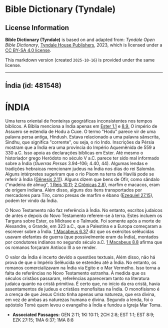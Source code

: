 # Bible Dictionary (Tyndale)

## License Information

**Bible Dictionary (Tyndale)** is based on and adapted from: _Tyndale Open Bible Dictionary_, [Tyndale House Publishers](https://tyndaleopenresources.com/), 2023, which is licensed under a [CC BY-SA 4.0 license](https://creativecommons.org/licenses/by-sa/4.0/legalcode.en).

This markdown version (created `2025-10-16`) is provided under the same license.



--------------------------------

## Índia (id: 481548)

ÍNDIA
=====

Uma terra oriental de fronteiras geográficas inconsistentes nos tempos bíblicos. A Bíblia menciona a Índia apenas em [Ester 1\.1](https://ref.ly/Esth1:1) e [8\.9\.](https://ref.ly/Esth8:9) O império de Assuero se estendia de Hodu a Cuxe. O termo "Hodu" parece vir de uma palavra persa antiga, Hindush. Estava relacionado a uma palavra sânscrita, Sindhu, que significa "corrente", ou seja, o rio Indo. Inscrições da Pérsia mostram que a Índia era uma província do Império Aquemênida de 559 a 330 a.C. Isso apoia as declarações bíblicas em Ester. Até mesmo o historiador grego Heródoto no século V a.C. parece ter sido mal informado sobre a Índia (*Guerras Persas* 3\.94–106; 4\.40, 44\). Algumas lendas e tradições hebraicas mencionam judeus na Índia nos dias do rei Salomão. Alguns intérpretes sugeriram que o rio Pisom na terra de Havilá pode se referir à Índia ([Gênesis 2\.11](https://ref.ly/Gen2:11)). Alguns dizem que bens de Ofir, como sândalo ("madeira de almug", [1 Reis 10\.11](https://ref.ly/1Kgs10:11); [2 Crônicas 2\.8](https://ref.ly/2Chr2:8)), marfim e macacos, eram de origem indiana. Além disso, alguns dos itens transportados por mercadores para Tiro, como presas de marfim e ébano ([Ezequiel 27\.15](https://ref.ly/Ezek27:15)), podem ter vindo da Índia.

O Novo Testamento não faz referência à Índia. No entanto, escritos judaicos de antes e depois do Novo Testamento referem\-se à terra. Estes incluem os Targuns sobre Ester, os Midraxe e o Talmude. Foi somente após a morte de Alexandre, o Grande, em 323 a.C., que a Palestina e a Europa começaram a escrever sobre a Índia. [1 Macabeus 6\.37](https://ref.ly/1Macc6:37) diz que os exércitos selêucidas usavam elefantes de guerra (que possivelmente eram da Índia), montados por condutores indianos no segundo século a.C. [1 Macabeus 8\.8](https://ref.ly/1Macc8:8) afirma que os romanos forçaram Antíoco III a se render.

O valor da Índia é incerto devido a questões textuais. Além disso, não há prova de que o Império Selêucida se estendeu até a Índia. No entanto, os romanos comercializavam na Índia via Egito e o Mar Vermelho. Isso torna a falta de referências no Novo Testamento estranha. À medida que os séculos cristãos passaram, referências apareceram tanto na literatura judaica quanto na cristã primitiva. É certo que, no início da era cristã, havia assentamentos de judeus e cristãos monofisitas na Índia. O monofisismo é a crença de que Jesus Cristo tinha apenas uma natureza, que era divina, em vez de ambas as naturezas humana e divina. Segundo a lenda, foi o apóstolo Tomé quem levou o evangelho à Índia e fundou a Igreja Mar Toma.

* **Associated Passages:** GEN 2:11; 1KI 10:11; 2CH 2:8; EST 1:1; EST 8:9; EZK 27:15; 1MA 6:37; 1MA 8:8

